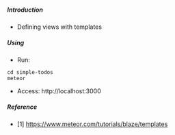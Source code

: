 ##### Introduction
- Defining views with templates

##### Using
- Run:
```
cd simple-todos
meteor
```

- Access: http://localhost:3000

##### Reference
- [1] https://www.meteor.com/tutorials/blaze/templates
